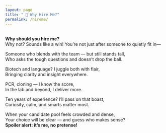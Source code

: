 ```yaml
---
layout: page
title: " 🤝 Why Hire Me?"
permalink: /hireme/
---
```


\
**Why should you hire me?**  
Why not? Sounds like a win!
You’re not just after someone to quietly fit in—  

Someone who blends with the team — but still stands tall,  
Who asks the tough questions and doesn’t drop the ball.

Biotech and language? I juggle both with flair,  
Bringing clarity and insight everywhere.

PCR, cloning — I know the score,  
In the lab and beyond, I deliver more.

Ten years of experience? I’ll pass on that boast,  
Curiosity, calm, and smarts matter most.

When your candidate pool feels crowded and dense,  
Your choice will be clear — and guess who makes sense?  
**Spoiler alert: it’s me, no pretense!**
